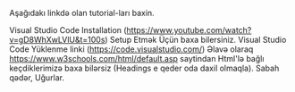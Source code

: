 Aşağıdakı linkdə olan tutorial-ları baxin.

Visual Studio Code Installation (https://www.youtube.com/watch?v=gD8WhXwLVlU&t=100s) Setup Etmək Üçün baxa bilersiniz.
Visual Studio Code Yüklenme linki (https://code.visualstudio.com/)
Əlavə olaraq https://www.w3schools.com/html/default.asp saytindan Html'lə bağlı keçdiklerimizə baxa bilərsiz (Headings e qeder oda daxil olmaqla).
Sabah qədər, Uğurlar.
